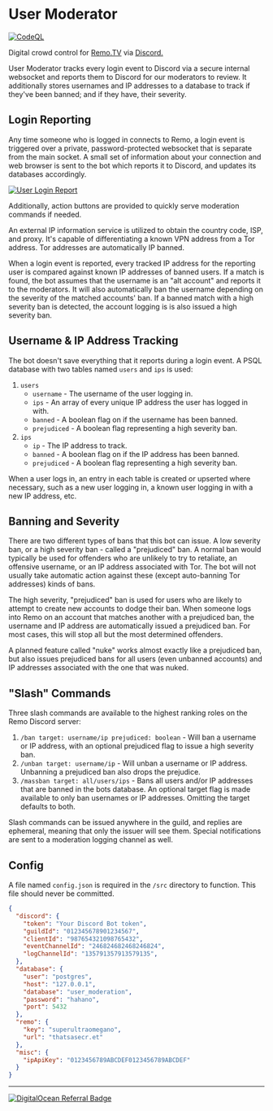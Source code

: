 # User Moderator
[![CodeQL](https://github.com/bwookieeeee/user-moderator/actions/workflows/codeql-analysis.yml/badge.svg)](https://github.com/bwookieeeee/user-moderator/actions/workflows/codeql-analysis.yml)

Digital crowd control for [Remo.TV](https://remo.tv) via [Discord.](https://discord.gg/dhkCweA)

User Moderator tracks every login event to Discord via a secure internal
websocket and reports them to Discord for our moderators to review. It
additionally stores usernames and IP addresses to a database to track if they've
been banned; and if they have, their severity.

## Login Reporting

Any time someone who is logged in connects to Remo, a login event is triggered
over a private, password-protected websocket that is separate from the main
socket. A small set of information about your connection and web browser is sent
to the bot which reports it to Discord, and updates its databases accordingly.

[![User Login Report](https://media.discordapp.net/attachments/932748829822943262/932795034959511572/unknown.png)]()

Additionally, action buttons are provided to quickly serve moderation commands
if needed.

An external IP information service is utilized to obtain the country code, ISP,
and proxy. It's capable of differentiating a known VPN address from a Tor address.
Tor addresses are automatically IP banned.

When a login event is reported, every tracked IP address for the reporting user
is compared against known IP addresses of banned users. If a match is found, the
bot assumes that the username is an "alt account" and reports it to the moderators.
It will also automatically ban the username depending on the severity of the matched
accounts' ban. If a banned match with a high severity ban is detected, the account
logging is is also issued a high severity ban.

## Username & IP Address Tracking

The bot doesn't save everything that it reports during a login event. A PSQL
database with two tables named `users` and `ips` is used:

1. `users`
   - `username` - The username of the user logging in.
   - `ips` - An array of every unique IP address the user has logged in with.
   - `banned` - A boolean flag on if the username has been banned.
   - `prejudiced` - A boolean flag representing a high severity ban.
1. `ips`
   - `ip` - The IP address to track.
   - `banned` - A boolean flag on if the IP address has been banned.
   - `prejudiced` - A boolean flag representing a high severity ban.

When a user logs in, an entry in each table is created or upserted where
necessary, such as a new user logging in, a known user logging in with a new IP
address, etc.

## Banning and Severity
There are two different types of bans that this bot can issue. A low severity
ban, or a high severity ban - called a "prejudiced" ban. A normal ban would
typically be used for offenders who are unlikely to try to retaliate, an offensive
username, or an IP address associated with Tor. The bot will not usually take 
automatic action against these (except auto-banning Tor addresses) kinds of bans.

The high severity, "prejudiced" ban is used for users who are likely to attempt
to create new accounts to dodge their ban. When someone logs into Remo on an
account that matches another with a prejudiced ban, the username and IP address
are automatically issued a prejudiced ban. For most cases, this will stop all
but the most determined offenders.

A planned feature called "nuke" works almost exactly like a prejudiced ban, but
also issues prejudiced bans for all users (even unbanned accounts) and IP addresses
associated with the one that was nuked. 

## "Slash" Commands
Three slash commands are available to the highest ranking roles on the Remo
Discord server:

1. `/ban target: username/ip prejudiced: boolean` - Will ban a username or IP
address, with an optional prejudiced flag to issue a high severity ban.
1. `/unban target: username/ip` - Will unban a username or IP address. Unbanning
a prejudiced ban also drops the prejudice. 
1. `/massban target: all/users/ips` - Bans all users and/or IP addresses that are
banned in the bots database. An optional target flag is made available to only ban
usernames or IP addresses. Omitting the target defaults to both.

Slash commands can be issued anywhere in the guild, and replies are ephemeral,
meaning that only the issuer will see them. Special notifications are sent to
a moderation logging channel as well.


## Config
A file named `config.json` is required in the `/src` directory to function. This
file should never be committed.

```json
{
  "discord": {
    "token": "Your Discord Bot token",
    "guildId": "012345678901234567",
    "clientId": "987654321098765432",
    "eventChannelId": "246824682468246824",
    "logChannelId": "135791357913579135",
  },
  "database": {
    "user": "postgres",
    "host": "127.0.0.1",
    "database": "user_moderation",
    "password": "hahano",
    "port": 5432
  },
  "remo": {
    "key": "superultraomegano",
    "url": "thatsasecr.et"
  },
  "misc": {
    "ipApiKey": "0123456789ABCDEF0123456789ABCDEF"
  }
}

```

---

[![DigitalOcean Referral Badge](https://web-platforms.sfo2.digitaloceanspaces.com/WWW/Badge%203.svg)](https://www.digitalocean.com/?refcode=6a5e47418591&utm_campaign=Referral_Invite&utm_medium=Referral_Program&utm_source)
